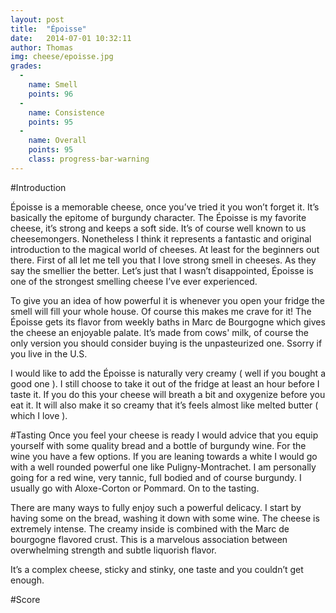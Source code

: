 ```yaml
---
layout: post
title:  "Époisse"
date:   2014-07-01 10:32:11
author: Thomas
img: cheese/epoisse.jpg
grades:
  -
    name: Smell
    points: 96
  -
    name: Consistence
    points: 95
  -
    name: Overall
    points: 95
    class: progress-bar-warning
---
```




#Introduction

Époisse is a memorable cheese, once you’ve tried it you won’t forget it. It’s basically the epitome of burgundy character. 
The Époisse is my favorite cheese, it’s strong and keeps a soft side. It’s of course well known to us cheesemongers. Nonetheless I think it represents a fantastic and original introduction to the magical world of cheeses. At least for the beginners out there. 
First of all let me tell you that I love strong smell in cheeses. As they say the smellier the better. Let’s just that I wasn’t disappointed, Époisse is one of the strongest smelling cheese I’ve ever experienced.


To give you an idea of how powerful it is whenever you open your fridge the smell will fill your whole house. Of course this makes me crave for it! The Époisse gets its flavor from weekly baths in Marc de Bourgogne which gives the cheese an enjoyable palate. It’s made from cows' milk, of course the only version you should consider buying is the unpasteurized one. Ssorry if you live in the U.S.


I would like to add the Époisse is naturally very creamy ( well if you bought a good one ). I still choose to take it out of the fridge at least an hour before I taste it. If you do this your cheese will breath a bit and oxygenize before you eat it. It will also make it so creamy that it’s feels almost like melted butter ( which I love ).

#Tasting
Once you feel your cheese is ready I would advice that you equip yourself with some quality bread and a bottle of burgundy wine. For the wine you have a few options. If you are leaning towards a white I would go with a well rounded powerful one like Puligny-Montrachet. I am personally going for a red wine, very tannic, full bodied and of course burgundy. I usually go with Aloxe-Corton or Pommard.
On to the tasting.


There are many ways to fully enjoy such a powerful delicacy. I start by having some on the bread, washing it down with some wine. The cheese is extremely intense. The creamy inside is combined with the Marc de bourgogne flavored crust. This is a marvelous association between overwhelming strength and subtle liquorish flavor. 


It’s a complex cheese, sticky and stinky, one taste and you couldn’t get enough.

#Score